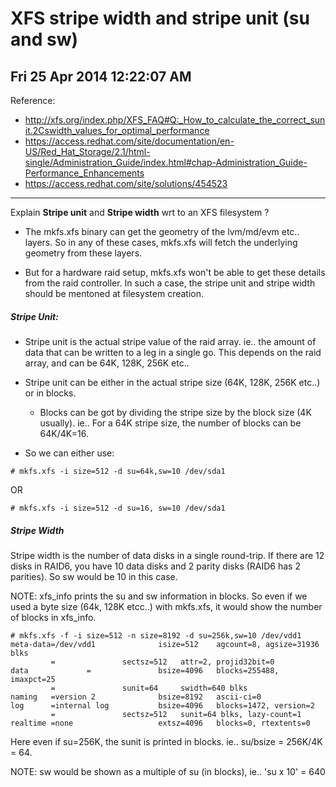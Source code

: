 XFS stripe width and stripe unit (su and sw)
============================================
Fri 25 Apr 2014 12:22:07 AM
--------------------
Reference:
* http://xfs.org/index.php/XFS_FAQ#Q:_How_to_calculate_the_correct_sunit.2Cswidth_values_for_optimal_performance
* https://access.redhat.com/site/documentation/en-US/Red_Hat_Storage/2.1/html-single/Administration_Guide/index.html#chap-Administration_Guide-Performance_Enhancements
* https://access.redhat.com/site/solutions/454523
--------------------

Explain **Stripe unit** and **Stripe width** wrt to an XFS filesystem ?

* The mkfs.xfs binary can get the geometry of the lvm/md/evm etc.. layers. So in any of these cases, mkfs.xfs will fetch the underlying geometry from these layers.

* But for a hardware raid setup, mkfs.xfs won't be able to get these details from the raid controller. In such a case, the stripe unit and stripe width should be mentoned at filesystem creation.

##### Stripe Unit:

* Stripe unit is the actual stripe value of the raid array. ie.. the amount of data that can be written to a leg in a single go. This depends on the raid array, and can be 64K, 128K, 256K etc..
* Stripe unit can be either in the actual stripe size (64K, 128K, 256K etc..) or in blocks.
    * Blocks can be got by dividing the stripe size by the block size (4K usually). ie.. For a 64K stripe size, the number of blocks can be 64K/4K=16.
    
* So we can either use:

~~~
# mkfs.xfs -i size=512 -d su=64k,sw=10 /dev/sda1
~~~

OR
~~~
# mkfs.xfs -i size=512 -d su=16, sw=10 /dev/sda1
~~~

##### Stripe Width

Stripe width is the number of data disks in a single round-trip. If there are 12 disks in RAID6, you have 10 data disks and 2 parity disks (RAID6 has 2 parities). So sw would be 10 in this case.

NOTE:
xfs_info prints the su and sw information in blocks. So even if we used a byte size (64k, 128K etcc..) with mkfs.xfs, it would show the number of blocks in xfs_info.

~~~
# mkfs.xfs -f -i size=512 -n size=8192 -d su=256k,sw=10 /dev/vdd1
meta-data=/dev/vdd1              isize=512    agcount=8, agsize=31936 blks
         =               sectsz=512   attr=2, projid32bit=0
data             =               bsize=4096   blocks=255488, imaxpct=25
         =               sunit=64     swidth=640 blks
naming   =version 2              bsize=8192   ascii-ci=0
log      =internal log           bsize=4096   blocks=1472, version=2
         =               sectsz=512   sunit=64 blks, lazy-count=1
realtime =none                   extsz=4096   blocks=0, rtextents=0
~~~

Here even if su=256K, the sunit is printed in blocks. ie.. su/bsize = 256K/4K = 64.

NOTE: sw would be shown as a multiple of su (in blocks), ie.. 'su x 10' = 640

